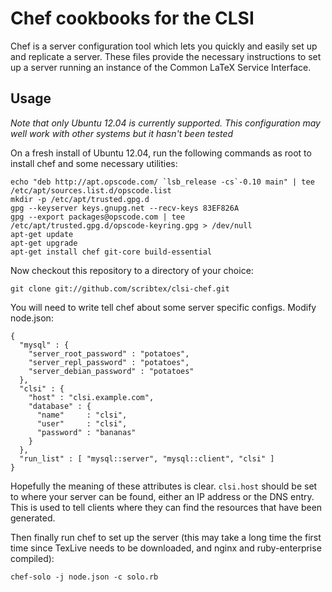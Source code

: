 Chef cookbooks for the CLSI
===========================

Chef is a server configuration tool which lets you quickly and easily set up and
replicate a server. These files provide the necessary instructions to set up a server
running an instance of the Common LaTeX Service Interface.

Usage
-----

*Note that only Ubuntu 12.04 is currently supported. This configuration may well work with
other systems but it hasn't been tested*

On a fresh install of Ubuntu 12.04, run the following commands as root to install chef
and some necessary utilities: 

    echo "deb http://apt.opscode.com/ `lsb_release -cs`-0.10 main" | tee /etc/apt/sources.list.d/opscode.list
    mkdir -p /etc/apt/trusted.gpg.d
    gpg --keyserver keys.gnupg.net --recv-keys 83EF826A
    gpg --export packages@opscode.com | tee /etc/apt/trusted.gpg.d/opscode-keyring.gpg > /dev/null 
    apt-get update
    apt-get upgrade
    apt-get install chef git-core build-essential
    
Now checkout this repository to a directory of your choice:

    git clone git://github.com/scribtex/clsi-chef.git

You will need to write tell chef about some server specific configs. Modify node.json:

    {
      "mysql" : {
        "server_root_password" : "potatoes",
        "server_repl_password" : "potatoes",
        "server_debian_password" : "potatoes"
      },
      "clsi" : {
        "host" : "clsi.example.com",
        "database" : {
          "name"     : "clsi",
          "user"     : "clsi",
          "password" : "bananas"
        }
      },
      "run_list" : [ "mysql::server", "mysql::client", "clsi" ]
    }

Hopefully the meaning of these attributes is clear. `clsi.host` should be set to where your server
can be found, either an IP address or the DNS entry. This is used to tell clients where they can
find the resources that have been generated.

Then finally run chef to set up the server (this may take a long time the first time since 
TexLive needs to be downloaded, and nginx and ruby-enterprise compiled):

    chef-solo -j node.json -c solo.rb
